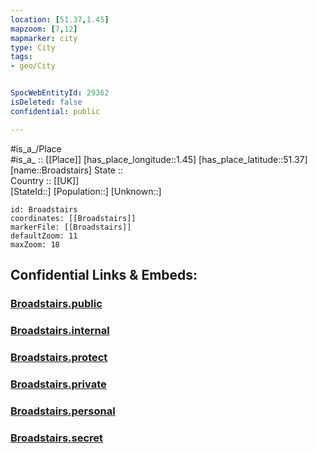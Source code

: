 ```yaml
---
location: [51.37,1.45] 
mapzoom: [7,12] 
mapmarker: city 
type: City
tags:
- geo/City


SpocWebEntityId: 29362
isDeleted: false
confidential: public

---
```

#is_a_/Place  
#is_a_ :: [[Place]] 
[has_place_longitude::1.45] 
[has_place_latitude::51.37] 
[name::Broadstairs] 
State ::  
Country :: [[UK]]  
[StateId::] 
[Population::] 
[Unknown::] 


```leaflet
id: Broadstairs
coordinates: [[Broadstairs]] 
markerFile: [[Broadstairs]] 
defaultZoom: 11 
maxZoom: 18
```


## Confidential Links & Embeds: 

### [Broadstairs.public](/_public/\Earth\Continent\Europe\Europe~North\UK\England\Regions~England\South_East_England\Kent\cities~KentBroadstairs.public.md) 

### [Broadstairs.internal](/_internal/\Earth\Continent\Europe\Europe~North\UK\England\Regions~England\South_East_England\Kent\cities~KentBroadstairs.internal.md) 

### [Broadstairs.protect](/_protect/\Earth\Continent\Europe\Europe~North\UK\England\Regions~England\South_East_England\Kent\cities~KentBroadstairs.protect.md) 

### [Broadstairs.private](/_private/\Earth\Continent\Europe\Europe~North\UK\England\Regions~England\South_East_England\Kent\cities~KentBroadstairs.private.md) 

### [Broadstairs.personal](/_personal/\Earth\Continent\Europe\Europe~North\UK\England\Regions~England\South_East_England\Kent\cities~KentBroadstairs.personal.md) 

### [Broadstairs.secret](/_secret/\Earth\Continent\Europe\Europe~North\UK\England\Regions~England\South_East_England\Kent\cities~KentBroadstairs.secret.md)

